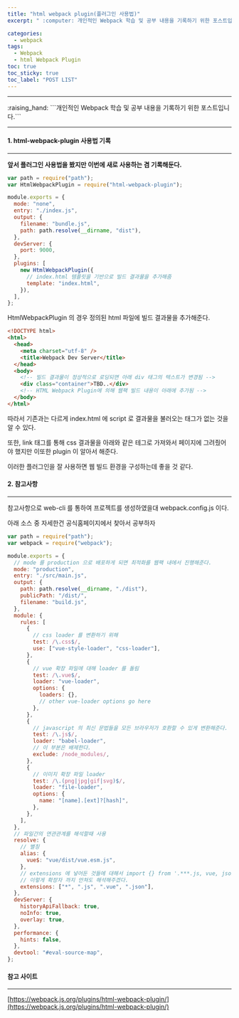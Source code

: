 ```yaml
---
title: "html webpack plugin(플러그인 사용법)"
excerpt: " :computer: 개인적인 Webpack 학습 및 공부 내용을 기록하기 위한 포스트입니다."

categories:
  - webpack
tags:
  - Webpack
  - html Webpack Plugin
toc: true
toc_sticky: true
toc_label: "POST LIST"
---
```


<hr>
:raising_hand:  ```개인적인 Webpack 학습 및 공부 내용을 기록하기 위한 포스트입니다.```
<hr>

#### 1. html-webpack-plugin 사용법 기록

---

**앞서 플러그인 사용법을 봤지만 이번에 새로 사용하는 겸 기록해둔다.**

```js
var path = require("path");
var HtmlWebpackPlugin = require("html-webpack-plugin");

module.exports = {
  mode: "none",
  entry: "./index.js",
  output: {
    filename: "bundle.js",
    path: path.resolve(__dirname, "dist"),
  },
  devServer: {
    port: 9000,
  },
  plugins: [
    new HtmlWebpackPlugin({
      // index.html 템플릿을 기반으로 빌드 결과물을 추가해줌
      template: "index.html",
    }),
  ],
};
```

HtmlWebpackPlugin 의 경우 정의된 html 파일에 빌드 결과물을 추가해준다.

```html
<!DOCTYPE html>
<html>
  <head>
    <meta charset="utf-8" />
    <title>Webpack Dev Server</title>
  </head>
  <body>
    <!-- 빌드 결과물이 정상적으로 로딩되면 아래 div 태그의 텍스트가 변경됨 -->
    <div class="container">TBD..</div>
    <!-- HTML Webpack Plugin에 의해 웹팩 빌드 내용이 아래에 추가됨 -->
  </body>
</html>
```

따라서 기존과는 다르게 index.html 에 script 로 결과물을 불러오는 태그가 없는 것을 알 수 있다.

또한, link 태그를 통해 css 결과물을 아래와 같은 테그로 가져와서 페이지에 그려줬어야 했지만 이또한 plugin 이 알아서 해준다.

이러한 플러그인을 잘 사용하면 웹 빌드 환경을 구성하는데 좋을 것 같다.

#### 2. 참고사항

---

참고사항으로 web-cli 를 통하여 프로젝트를 생성하였을대 webpack.config.js 이다.

아래 소스 중 자세한건 공식홈페이지에서 찾아서 공부하자

```js
var path = require("path");
var webpack = require("webpack");

module.exports = {
  // mode 를 production 으로 배포하게 되면 최적화를 웹팩 내에서 진행해준다.
  mode: "production",
  entry: "./src/main.js",
  output: {
    path: path.resolve(__dirname, "./dist"),
    publicPath: "/dist/",
    filename: "build.js",
  },
  module: {
    rules: [
      {
        // css loader 를 변환하기 위해
        test: /\.css$/,
        use: ["vue-style-loader", "css-loader"],
      },
      {
        // vue 확장 파일에 대해 loader 를 돌림
        test: /\.vue$/,
        loader: "vue-loader",
        options: {
          loaders: {},
          // other vue-loader options go here
        },
      },
      {
        // javascript 의 최신 문법들을 모든 브라우저가 호환할 수 있게 변환해준다.
        test: /\.js$/,
        loader: "babel-loader",
        // 이 부분은 배제한다.
        exclude: /node_modules/,
      },
      {
        // 이미지 확장 파일 loader
        test: /\.(png|jpg|gif|svg)$/,
        loader: "file-loader",
        options: {
          name: "[name].[ext]?[hash]",
        },
      },
    ],
  },
  // 파일간의 연관관계를 해석할때 사용
  resolve: {
    // 별칭
    alias: {
      vue$: "vue/dist/vue.esm.js",
    },
    // extensions 에 넣어둔 것들에 대해서 import {} from '.***.js, vue, json'
    // 이렇게 확장자 까지 안쳐도 해석해주겠다.
    extensions: ["*", ".js", ".vue", ".json"],
  },
  devServer: {
    historyApiFallback: true,
    noInfo: true,
    overlay: true,
  },
  performance: {
    hints: false,
  },
  devtool: "#eval-source-map",
};
```

#### 참고 사이트

---

[https://webpack.js.org/plugins/html-webpack-plugin/](https://webpack.js.org/plugins/html-webpack-plugin/)
